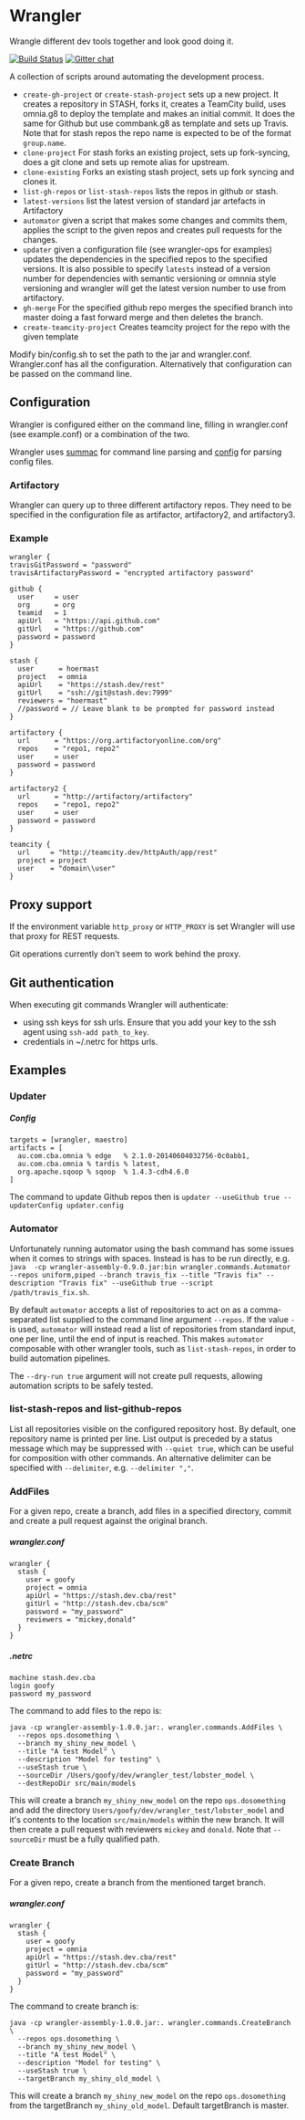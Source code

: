 Wrangler
========

Wrangle different dev tools together and look good doing it.

[![Build Status](https://travis-ci.org/CommBank/wrangler.svg?branch=master)](https://travis-ci.org/CommBank/wrangler)
[![Gitter chat](https://badges.gitter.im/CommBank/wrangler.png)](https://gitter.im/CommBank/wrangler)

A collection of scripts around automating the development process.

* `create-gh-project` or `create-stash-project` sets up a new project. It creates a repository in
   STASH, forks it, creates a TeamCity build, uses omnia.g8 to deploy the template and makes an
   initial commit. It does the same for Github but use commbank.g8 as template and sets up Travis.
   Note that for stash repos the repo name is expected to be of the format `group.name`.
* `clone-project` For stash forks an existing project, sets up fork-syncing, does a git clone and
   sets up remote alias for upstream.
* `clone-existing` Forks an existing stash project, sets up fork syncing and clones it.
* `list-gh-repos` or `list-stash-repos` lists the repos in github or stash.
* `latest-versions` list the latest version of standard jar artefacts in Artifactory
* `automator` given a script that makes some changes and commits them, applies the script to the
   given repos and creates pull requests for the changes.
* `updater` given a configuration file (see wrangler-ops for examples) updates the dependencies in
  the specified repos to the specified versions. It is also possible to specify `latests` instead
  of a version number for dependencies with semantic versioning or omnnia style versioning and
  wrangler will get the latest version number to use from artifactory.
* `gh-merge` For the specified github repo merges the specified branch into master doing a fast
  forward merge and then deletes the branch.
* `create-teamcity-project` Creates teamcity project for the repo with the given template

Modify bin/config.sh to set the path to the jar and wrangler.conf. Wrangler.conf has all the
configuration. Alternatively that configuration can be passed on the command line.

Configuration
-------------

Wrangler is configured either on the command line, filling in wrangler.conf (see example.conf) or a
combination of the two.

Wrangler uses [summac](https://github.com/quantifind/Sumac) for command line parsing and
[config](https://github.com/typesafehub/config) for parsing config files.

### Artifactory

Wrangler can query up to three different artifactory repos. They need to be specified in the
configuration file as artifactor, artifactory2, and artifactory3.

### Example

```
wrangler {
travisGitPassword = "password"
travisArtifactoryPassword = "encrypted artifactory password"

github {
  user     = user
  org      = org
  teamid   = 1
  apiUrl   = "https://api.github.com"
  gitUrl   = "https://github.com"
  password = password
}

stash {
  user      = hoermast
  project   = omnia
  apiUrl    = "https://stash.dev/rest"
  gitUrl    = "ssh://git@stash.dev:7999"
  reviewers = "hoermast"
  //password = // Leave blank to be prompted for password instead
}

artifactory {
  url      = "https://org.artifactoryonline.com/org"
  repos    = "repo1, repo2"
  user     = user
  password = password
}

artifactory2 {
  url      = "http://artifactory/artifactory"
  repos    = "repo1, repo2"
  user     = user
  password = password
}

teamcity {
  url     = "http://teamcity.dev/httpAuth/app/rest"
  project = project
  user    = "domain\\user"
}
```


Proxy support
-------------

If the environment variable `http_proxy` or `HTTP_PROXY` is set Wrangler will use that proxy for
REST requests.

Git operations currently don't seem to work behind the proxy.


Git authentication
-------------------

When executing git commands Wrangler will authenticate:

* using ssh keys for ssh urls. Ensure that you add your key to the ssh agent using `ssh-add path_to_key`.
* credentials in ~/.netrc for https urls.

Examples
--------

### Updater

##### Config

```
targets = [wrangler, maestro]
artifacts = [
  au.com.cba.omnia % edge   % 2.1.0-20140604032756-0c0abb1,
  au.com.cba.omnia % tardis % latest,
  org.apache.sqoop % sqoop  % 1.4.3-cdh4.6.0
]
```

The command  to update Github repos then is `updater --useGithub true --updaterConfig updater.config`

### Automator

Unfortunately running automator using the bash command has some issues when it comes to strings with
spaces. Instead is has to be run directly, e.g. `java  -cp wrangler-assembly-0.9.0.jar:bin wrangler.commands.Automator --repos uniform,piped --branch travis_fix --title "Travis fix" --description "Travis fix" --useGithub true --script /path/travis_fix.sh`.

By default `automator` accepts a list of repositories to act on as a comma-separated list supplied to the command line argument `--repos`. If the value `-` is used, `automator` will instead read a list of repositories from standard input, one per line, until the end of input is reached. This makes `automator` composable with other wrangler tools, such as `list-stash-repos`, in order to build automation pipelines.

The `--dry-run true` argument will not create pull requests, allowing automation scripts to be safely tested.

### list-stash-repos and list-github-repos

List all repositories visible on the configured repository host. By default, one repository name is printed per line. List output is preceded by a status message which may be suppressed with `--quiet true`, which can be useful for composition with other commands. An alternative delimiter can be specified with `--delimiter`, e.g. `--delimiter ","`.

### AddFiles

For a given repo, create a branch, add files in a specified directory, commit and create a pull request against the original branch.

##### wrangler.conf
```
wrangler {
  stash {
    user = goofy
    project = omnia
    apiUrl = "https://stash.dev.cba/rest"
    gitUrl = "http://stash.dev.cba/scm"
    password = "my_password"
    reviewers = "mickey,donald"
  }
}
```

##### .netrc
```
machine stash.dev.cba
login goofy
password my_password
```

The command to add files to the repo is:
```
java -cp wrangler-assembly-1.0.0.jar:. wrangler.commands.AddFiles \
  --repos ops.dosomething \
  --branch my_shiny_new_model \
  --title "A test Model" \
  --description "Model for testing" \
  --useStash true \
  --sourceDir /Users/goofy/dev/wrangler_test/lobster_model \
  --destRepoDir src/main/models
```
This will create a branch `my_shiny_new_model` on the repo `ops.dosomething` and add the directory `Users/goofy/dev/wrangler_test/lobster_model` and it's contents to the location `src/main/models` within the new branch. It will then create a pull request with reviewers `mickey` and `donald`. Note that `--sourceDir` must be a fully qualified path.

### Create Branch

For a given repo, create a branch from the mentioned target branch.

##### wrangler.conf
```
wrangler {
  stash {
    user = goofy
    project = omnia
    apiUrl = "https://stash.dev.cba/rest"
    gitUrl = "http://stash.dev.cba/scm"
    password = "my_password"
  }
}
```

The command to create branch is:
```
java -cp wrangler-assembly-1.0.0.jar:. wrangler.commands.CreateBranch \
  --repos ops.dosomething \
  --branch my_shiny_new_model \
  --title "A test Model" \
  --description "Model for testing" \
  --useStash true \
  --targetBranch my_shiny_old_model \
```

This will create a branch `my_shiny_new_model` on the repo `ops.dosomething` from the targetBranch `my_shiny_old_model`. Default targetBranch is master.

